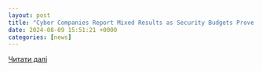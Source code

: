 ```yaml
---
layout: post
title: "Cyber Companies Report Mixed Results as Security Budgets Prove Challenging - WSJ"
date: 2024-08-09 15:51:21 +0000
categories: [news]
---
```


[Читати далі](https://www.wsj.com/articles/cyber-companies-report-mixed-results-as-security-budgets-prove-challenging-abfffc1d)
